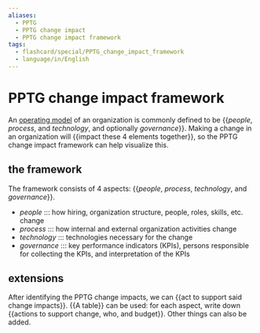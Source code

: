 ```yaml
---
aliases:
  - PPTG
  - PPTG change impact
  - PPTG change impact framework
tags:
  - flashcard/special/PPTG_change_impact_framework
  - language/in/English
---
```


# PPTG change impact framework

An [operating model](../general/operating%20model.md) of an organization is commonly defined to be {{_people_, _process_, and _technology_, and optionally _governance_}}. Making a change in an organization will {{impact these 4 elements together}}, so the PPTG change impact framework can help visualize this. <!--SR:!2024-08-30,65,310!2024-08-15,53,310-->

## the framework

The framework consists of 4 aspects: {{_people_, _process_, _technology_, and _governance_}}. <!--SR:!2024-09-05,71,310-->

- _people_ ::: how hiring, organization structure, people, roles, skills, etc. change <!--SR:!2024-08-12,47,290!2024-11-28,124,290-->
- _process_ ::: how internal and external organization activities change <!--SR:!2024-08-19,57,310!2024-07-30,37,290-->
- _technology_ ::: technologies necessary for the change <!--SR:!2024-08-09,45,290!2024-08-23,59,310-->
- _governance_ ::: key performance indicators (KPIs), persons responsible for collecting the KPIs, and interpretation of the KPIs <!--SR:!2024-07-28,39,290!2024-09-02,68,310-->

## extensions

After identifying the PPTG change impacts, we can {{act to support said change impacts}}. {{A table}} can be used: for each aspect, write down {{actions to support change, who, and budget}}. Other things can also be added. <!--SR:!2024-08-29,65,310!2024-08-12,51,310!2024-08-04,44,290-->
